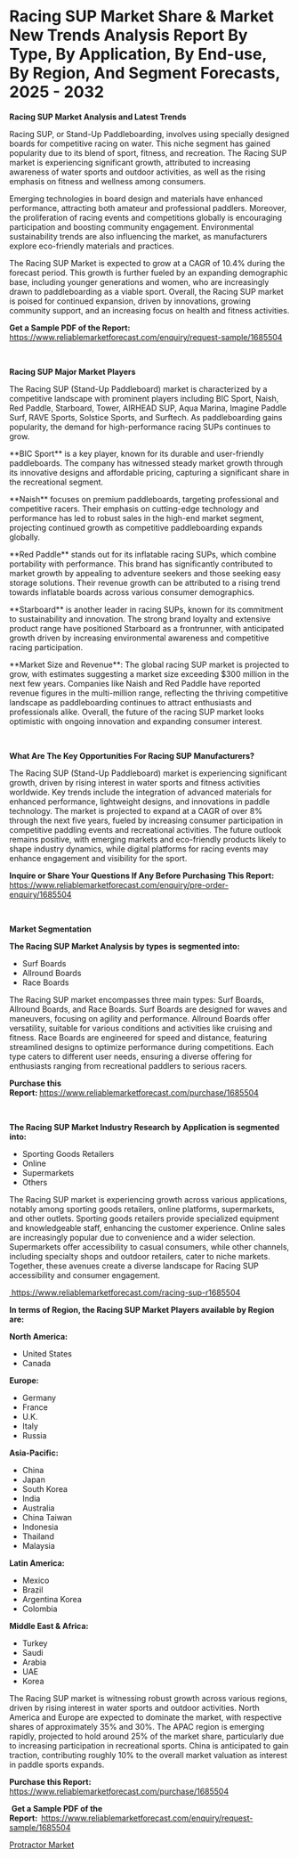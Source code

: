 <p><h1>Racing SUP Market Share & Market New Trends Analysis Report By Type, By Application, By End-use, By Region, And Segment Forecasts, 2025 - 2032</h1></p><p><strong>Racing SUP Market Analysis and Latest Trends</strong></p>
<p><p>Racing SUP, or Stand-Up Paddleboarding, involves using specially designed boards for competitive racing on water. This niche segment has gained popularity due to its blend of sport, fitness, and recreation. The Racing SUP market is experiencing significant growth, attributed to increasing awareness of water sports and outdoor activities, as well as the rising emphasis on fitness and wellness among consumers. </p><p>Emerging technologies in board design and materials have enhanced performance, attracting both amateur and professional paddlers. Moreover, the proliferation of racing events and competitions globally is encouraging participation and boosting community engagement. Environmental sustainability trends are also influencing the market, as manufacturers explore eco-friendly materials and practices.</p><p>The Racing SUP Market is expected to grow at a CAGR of 10.4% during the forecast period. This growth is further fueled by an expanding demographic base, including younger generations and women, who are increasingly drawn to paddleboarding as a viable sport. Overall, the Racing SUP market is poised for continued expansion, driven by innovations, growing community support, and an increasing focus on health and fitness activities.</p></p>
<p><strong>Get a Sample PDF of the Report:&nbsp;</strong> <a href="https://www.reliablemarketforecast.com/enquiry/request-sample/1685504?utm_campaign=2316&utm_medium=2&utm_source=Github&utm_content=ia&utm_term=04042025&utm_id=racing-sup">https://www.reliablemarketforecast.com/enquiry/request-sample/1685504</a></p>
<p>&nbsp;</p>
<p><strong>Racing SUP Major Market Players</strong></p>
<p><p>The Racing SUP (Stand-Up Paddleboard) market is characterized by a competitive landscape with prominent players including BIC Sport, Naish, Red Paddle, Starboard, Tower, AIRHEAD SUP, Aqua Marina, Imagine Paddle Surf, RAVE Sports, Solstice Sports, and Surftech. As paddleboarding gains popularity, the demand for high-performance racing SUPs continues to grow.</p><p>**BIC Sport** is a key player, known for its durable and user-friendly paddleboards. The company has witnessed steady market growth through its innovative designs and affordable pricing, capturing a significant share in the recreational segment.</p><p>**Naish** focuses on premium paddleboards, targeting professional and competitive racers. Their emphasis on cutting-edge technology and performance has led to robust sales in the high-end market segment, projecting continued growth as competitive paddleboarding expands globally.</p><p>**Red Paddle** stands out for its inflatable racing SUPs, which combine portability with performance. This brand has significantly contributed to market growth by appealing to adventure seekers and those seeking easy storage solutions. Their revenue growth can be attributed to a rising trend towards inflatable boards across various consumer demographics.</p><p>**Starboard** is another leader in racing SUPs, known for its commitment to sustainability and innovation. The strong brand loyalty and extensive product range have positioned Starboard as a frontrunner, with anticipated growth driven by increasing environmental awareness and competitive racing participation.</p><p>**Market Size and Revenue**: The global racing SUP market is projected to grow, with estimates suggesting a market size exceeding $300 million in the next few years. Companies like Naish and Red Paddle have reported revenue figures in the multi-million range, reflecting the thriving competitive landscape as paddleboarding continues to attract enthusiasts and professionals alike. Overall, the future of the racing SUP market looks optimistic with ongoing innovation and expanding consumer interest.</p></p>
<p>&nbsp;</p>
<p><strong>What Are The Key Opportunities For Racing SUP Manufacturers?</strong></p>
<p><p>The Racing SUP (Stand-Up Paddleboard) market is experiencing significant growth, driven by rising interest in water sports and fitness activities worldwide. Key trends include the integration of advanced materials for enhanced performance, lightweight designs, and innovations in paddle technology. The market is projected to expand at a CAGR of over 8% through the next five years, fueled by increasing consumer participation in competitive paddling events and recreational activities. The future outlook remains positive, with emerging markets and eco-friendly products likely to shape industry dynamics, while digital platforms for racing events may enhance engagement and visibility for the sport.</p></p>
<p><strong>Inquire or Share Your Questions If Any Before Purchasing This Report:</strong> <a href="https://www.reliablemarketforecast.com/enquiry/pre-order-enquiry/1685504?utm_campaign=2316&utm_medium=2&utm_source=Github&utm_content=ia&utm_term=04042025&utm_id=racing-sup">https://www.reliablemarketforecast.com/enquiry/pre-order-enquiry/1685504</a></p>
<p>&nbsp;</p>
<p><strong>Market Segmentation</strong></p>
<p><strong>The Racing SUP Market Analysis by types is segmented into:</strong></p>
<p><ul><li>Surf Boards</li><li>Allround Boards</li><li>Race Boards</li></ul></p>
<p><p>The Racing SUP market encompasses three main types: Surf Boards, Allround Boards, and Race Boards. Surf Boards are designed for waves and maneuvers, focusing on agility and performance. Allround Boards offer versatility, suitable for various conditions and activities like cruising and fitness. Race Boards are engineered for speed and distance, featuring streamlined designs to optimize performance during competitions. Each type caters to different user needs, ensuring a diverse offering for enthusiasts ranging from recreational paddlers to serious racers.</p></p>
<p><strong>Purchase this Report:&nbsp;</strong><a href="https://www.reliablemarketforecast.com/purchase/1685504?utm_campaign=2316&utm_medium=2&utm_source=Github&utm_content=ia&utm_term=04042025&utm_id=racing-sup">https://www.reliablemarketforecast.com/purchase/1685504</a></p>
<p>&nbsp;</p>
<p><strong>The Racing SUP Market Industry Research by Application is segmented into:</strong></p>
<p><ul><li>Sporting Goods Retailers</li><li>Online</li><li>Supermarkets</li><li>Others</li></ul></p>
<p><p>The Racing SUP market is experiencing growth across various applications, notably among sporting goods retailers, online platforms, supermarkets, and other outlets. Sporting goods retailers provide specialized equipment and knowledgeable staff, enhancing the customer experience. Online sales are increasingly popular due to convenience and a wider selection. Supermarkets offer accessibility to casual consumers, while other channels, including specialty shops and outdoor retailers, cater to niche markets. Together, these avenues create a diverse landscape for Racing SUP accessibility and consumer engagement.</p></p>
<p><a href="https://www.reliablemarketforecast.com/racing-sup-r1685504?utm_campaign=2316&utm_medium=2&utm_source=Github&utm_content=ia&utm_term=04042025&utm_id=racing-sup">&nbsp;https://www.reliablemarketforecast.com/racing-sup-r1685504</a></p>
<p><strong>In terms of Region, the Racing SUP Market Players available by Region are:</strong></p>
<p>
    <p> <strong> North America: </strong>
        <ul>
            <li>United States</li>
            <li>Canada</li>
        </ul>
        </p> 
    <p> <strong> Europe: </strong>
        <ul>
            <li>Germany</li>
            <li>France</li>
            <li>U.K.</li>
            <li>Italy</li>
            <li>Russia</li>
        </ul>
        </p> 
    <p> <strong> Asia-Pacific: </strong>
        <ul>
            <li>China</li>
            <li>Japan</li>
            <li>South Korea</li>
            <li>India</li>
            <li>Australia</li>
            <li>China Taiwan</li>
            <li>Indonesia</li>
            <li>Thailand</li>
            <li>Malaysia</li>
        </ul>
        </p> 
    <p> <strong> Latin America: </strong>
        <ul>
            <li>Mexico</li>
            <li>Brazil</li>
            <li>Argentina Korea</li>
            <li>Colombia</li>
        </ul>
        </p> 
    <p> <strong> Middle East & Africa: </strong>
        <ul>
            <li>Turkey</li>
            <li>Saudi</li>
            <li>Arabia</li>
            <li>UAE</li>
            <li>Korea</li>
        </ul>
    </p>
    </p>
<p><p>The Racing SUP market is witnessing robust growth across various regions, driven by rising interest in water sports and outdoor activities. North America and Europe are expected to dominate the market, with respective shares of approximately 35% and 30%. The APAC region is emerging rapidly, projected to hold around 25% of the market share, particularly due to increasing participation in recreational sports. China is anticipated to gain traction, contributing roughly 10% to the overall market valuation as interest in paddle sports expands.</p></p>
<p><strong>Purchase this Report: </strong><a href="https://www.reliablemarketforecast.com/purchase/1685504?utm_campaign=2316&utm_medium=2&utm_source=Github&utm_content=ia&utm_term=04042025&utm_id=racing-sup">https://www.reliablemarketforecast.com/purchase/1685504</a></p>
<p>&nbsp;<strong>Get a Sample PDF of the Report:&nbsp;&nbsp;</strong><a href="https://www.reliablemarketforecast.com/enquiry/request-sample/1685504?utm_campaign=2316&utm_medium=2&utm_source=Github&utm_content=ia&utm_term=04042025&utm_id=racing-sup">https://www.reliablemarketforecast.com/enquiry/request-sample/1685504</a></p>
<p><strong></strong></p>
<p><p><a href="https://github.com/sungbruington660/Market-Research-Report-List-1/blob/main/protractor-market.md?utm_campaign=2316&utm_medium=2&utm_source=Github&utm_content=ia&utm_term=04042025&utm_id=racing-sup">Protractor Market</a></p></p>
